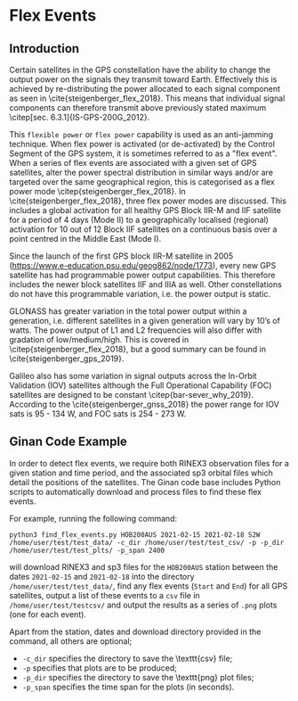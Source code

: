 
# Flex Events

## Introduction

Certain satellites in the GPS constellation have the ability to change the output power on the signals they transmit toward Earth. Effectively this is achieved by re-distributing the power allocated to each signal component as seen in \cite{steigenberger_flex_2018}. This means that individual signal components can therefore transmit above previously stated maximum \citep[sec. 6.3.1]{IS-GPS-200G_2012}. 

This `flexible power` or `flex power` capability is used as an anti-jamming technique. When flex power is activated (or de-activated) by the Control Segment of the GPS system, it is sometimes referred to as a "flex event". When a series of flex events are associated with a given set of GPS satellites, alter the power spectral distribution in similar ways and/or are targeted over the same geographical region, this is categorised as a flex power mode \citep{steigenberger_flex_2018}. In \cite{steigenberger_flex_2018}, three flex power modes are discussed. This includes a global activation for all healthy GPS Block IIR-M and IIF satellite for a period of 4 days (Mode II) to a geographically localised (regional) activation for 10 out of 12 Block IIF satellites on a continuous basis over a point centred in the Middle East (Mode I).

Since the launch of the first GPS block IIR-M satellite in 2005 (https://www.e-education.psu.edu/geog862/node/1773), every new GPS satellite has had programmable power output capabilities. This therefore includes the newer block satellites IIF and IIIA as well. Other constellations do not have this programmable variation, i.e. the power output is static.

GLONASS has greater variation in the total power output within a generation, i.e. different satellites in a given generation will vary by 10’s of watts. The power output of L1 and L2 frequencies will also differ with gradation of low/medium/high. This is covered in \citep{steigenberger_flex_2018}, but a good summary can be found in \cite{steigenberger_gps_2019}.

Galileo also has some variation in signal outputs across the In-Orbit Validation (IOV) satellites although the Full Operational Capability (FOC) satellites are designed to be constant \citep{bar-sever_why_2019}. According to the  \cite{steigenberger_gnss_2018} the power range for IOV sats is 95 - 134 W, and FOC sats is 254 - 273 W.

## Ginan Code Example
In order to detect flex events, we require both RINEX3 observation files for a given station and time period, and the associated sp3 orbital files which detail the positions of the satellites. The Ginan code base includes Python scripts to automatically download and process files to find these flex events. 

For example, running the following command:

    python3 find_flex_events.py HOB200AUS 2021-02-15 2021-02-18 S2W /home/user/test/test_data/ -c_dir /home/user/test/test_csv/ -p -p_dir /home/user/test/test_plts/ -p_span 2400

will download RINEX3 and sp3 files for the `HOB200AUS` station between the dates `2021-02-15` and `2021-02-18` into the directory `/home/user/test/test_data/`, find any flex events (`Start` and `End`) for all GPS satellites, output a list of these events to a `csv` file in `/home/user/test/testcsv/` and output the results as a series of `.png` plots (one for each event). 

Apart from the station, dates and download directory provided in the command, all others are optional;

* `-c_dir` specifies the directory to save the \texttt{csv} file;
* `-p` specifies that plots are to be produced;
* `-p_dir` specifies the directory to save the \texttt{png} plot files;
* `-p_span` specifies the time span for the plots (in seconds).